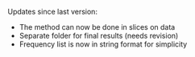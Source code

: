 Updates since last version:

 - The method can now be done in slices on data
 - Separate folder for final results (needs revision)
 - Frequency list is now in string format for simplicity
